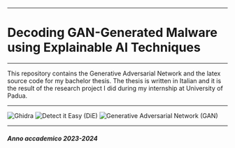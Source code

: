 <hr>

# Decoding GAN-Generated Malware using Explainable AI Techniques

<hr>

This repository contains the Generative Adversarial Network and the latex source code for my bachelor thesis. The thesis is written in Italian and it is the result of the research project I did during my internship at University of Padua.


<!-- ## Motivazione


## Tecnologie adottate durante lo svolgimento
<hr>

![My Skills](https://img.shields.io/badge/Keras-FF0000?style=for-the-badge&logo=keras&logoColor=white)
![My Skills](https://img.shields.io/badge/TensorFlow-FF6F0?style=for-the-badge&logo=tensorflow&logoColor=white)
![My Skills](https://img.shields.io/badge/Python-FFD43B?style=for-the-badge&logo=python&logoColor=blue)
![My Skills](https://img.shields.io/badge/LaTeX-47A141?style=for-the-badge&logo=LaTeX&logoColor=white) -->

<hr>

<!-- [![My Skills](https://skillicons.dev/icons?i=apple,py,tensorflow,github&perline=18)](https://skillicons.dev) -->
 

<!-- ![Burp Suite](https://img.shields.io/badge/Burp%20Suite-%23FC4C02.svg?style=for-the-badge&logo=burp-suite&logoColor=white) -->
<!-- ![Aircrack-ng](https://img.shields.io/badge/Aircrack--ng-%23F29111.svg?style=for-the-badge&logo=aircrack-ng&logoColor=white) -->

![Ghidra](https://img.shields.io/badge/Ghidra-%23FF2800.svg?style=for-the-badge&logo=ghidra&logoColor=white)
![Detect it Easy (DiE)](https://img.shields.io/badge/Detect%20it%20Easy-%275C80.svg?style=for-the-badge&logo=Detect-it-easy&logoColor=white)
![Generative Adversarial Network (GAN)](https://img.shields.io/badge/Generative%20Adversarial%20Network-%23F29111.svg?style=for-the-badge&logo=gan&logoColor=white)

<hr>

##### *Anno accademico 2023-2024*